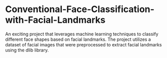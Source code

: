 # Conventional-Face-Classification-with-Facial-Landmarks
An exciting project that leverages machine learning techniques to classify different face shapes based on facial landmarks. The project utilizes a dataset of facial images that were preprocessed to extract facial landmarks using the dlib library. 
